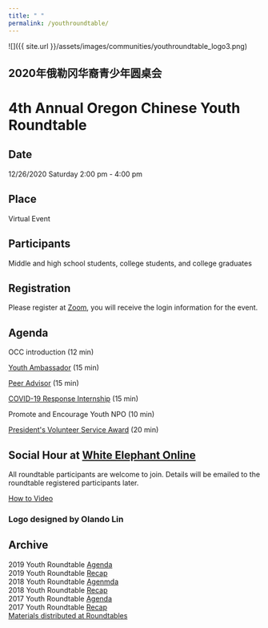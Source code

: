 ```yaml
---
title: " "
permalink: /youthroundtable/
---
```


![]({{ site.url }}/assets/images/communities/youthroundtable_logo3.png)

## 2020年俄勒冈华裔青少年圆桌会
# 4th Annual Oregon Chinese Youth Roundtable

## Date
12/26/2020 Saturday 2:00 pm - 4:00 pm

## Place
Virtual Event

## Participants

Middle and high school students, college students, and college graduates

## Registration

Please register at [Zoom](https://us02web.zoom.us/meeting/register/tZUof--uqT4tG9cdBi4M8RH_p_c1wY0QVrMZ), you will receive the login information for the event.

## Agenda

OCC introduction (12 min)

[Youth Ambassador](http://pdxchinese.org/youthambassadors/) (15 min)

[Peer Advisor](http://pdxchinese.org/peeradvisors/)  (15 min)

[COVID-19 Response Internship](http://pdxchinese.org/coronavirus/) (15 min)

Promote and Encourage Youth NPO (10 min)

[President's Volunteer Service Award](http://pdxchinese.org/pvsa/) (20 min)

## Social Hour at [White Elephant Online](https://www.whiteelephantonline.com/)

All roundtable participants are welcome to join. Details will be emailed to the roundtable registered participants later.

[How to Video](https://www.whiteelephantonline.com/how-to-play)

### Logo designed by Olando Lin

## Archive

2019 Youth Roundtable [Agenda](/assets/pdf/youth-roundtable-2019.pdf)  
2019 Youth Roundtable [Recap](http://pdxchinese.org/youth-roundtable-2019-recap/)  
2018 Youth Roundtable [Agenmda](/assets/pdf/youth-roundtable-2018.pdf)  
2018 Youth Roundtable [Recap](http://pdxchinese.org/youth-roundtable-2018-recap/)  
2017 Youth Roundtable [Agenda](/assets/pdf/youth-roundtable-2017.pdf)  
2017 Youth Roundtable [Recap](http://pdxchinese.org/youth-roundtable-2017-recap/)  
[Materials distributed at Roundtables](http://pdxchinese.org/resources/benefits_resources/roundtable/)
